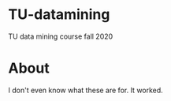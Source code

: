 # TU-datamining
TU data mining course fall 2020

# About
I don't even know what these are for. It worked.
